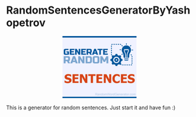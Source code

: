 # RandomSentencesGeneratorByYashopetrov

<p align="center">
  <img alt="Image" width="200px" src="Images/random-sentence-generator.jpg" />
</p>

This is a generator for random sentences. Just start it and have fun :)
